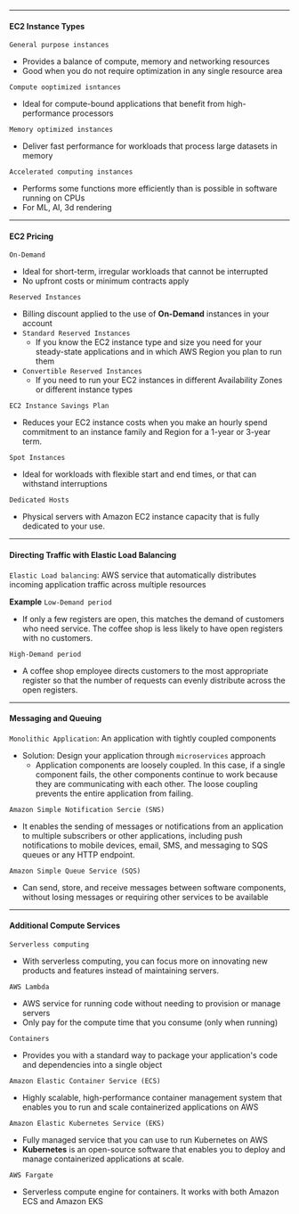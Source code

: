 ***
#### EC2 Instance Types
`General purpose instances`
* Provides a balance of compute, memory and networking resources
* Good when you do not require optimization in any single resource area

`Compute ooptimized isntances`
* Ideal for compute-bound applications that benefit from high-performance processors

`Memory optimized instances`
* Deliver fast performance for workloads that process large datasets in memory

`Accelerated computing instances`
* Performs some functions more efficiently than is possible in software running on CPUs
* For ML, AI, 3d rendering
***

#### EC2 Pricing
`On-Demand`
* Ideal for short-term, irregular workloads that cannot be interrupted
* No upfront costs or minimum contracts apply

`Reserved Instances`
* Billing discount applied to the use of **On-Demand** instances in your account
* `Standard Reserved Instances`
	* If you know the EC2 instance type and size you need for your steady-state applications and in which AWS Region you plan to run them
* `Convertible Reserved Instances`
	* If you need to run your EC2 instances in different Availability Zones or different instance types

`EC2 Instance Savings Plan`
* Reduces your EC2 instance costs when you make an hourly spend commitment to an instance family and Region for a 1-year or 3-year term.

`Spot Instances`
* Ideal for workloads with flexible start and end times, or that can withstand interruptions

`Dedicated Hosts`
* Physical servers with Amazon EC2 instance capacity that is fully dedicated to your use.

***
#### Directing Traffic with Elastic Load Balancing
`Elastic Load balancing`: AWS service that automatically distributes incoming application traffic across multiple resources

**Example**
`Low-Demand period`
* If only a few registers are open, this matches the demand of customers who need service. The coffee shop is less likely to have open registers with no customers. 

`High-Demand period`
* A coffee shop employee directs customers to the most appropriate register so that the number of requests can evenly distribute across the open registers.

***
#### Messaging and Queuing
`Monolithic Application`: An application with tightly coupled components
* Solution: Design your application through `microservices` approach
	* Application components are loosely coupled. In this case, if a single component fails, the other components continue to work because they are communicating with each other. The loose coupling prevents the entire application from failing.

`Amazon Simple Notification Sercie (SNS)`
* It enables the sending of messages or notifications from an application to multiple subscribers or other applications, including push notifications to mobile devices, email, SMS, and messaging to SQS queues or any HTTP endpoint.

`Amazon Simple Queue Service (SQS)`
* Can send, store, and receive messages between software components, without losing messages or requiring other services to be available

***
#### Additional Compute Services
`Serverless computing`
* With serverless computing, you can focus more on innovating new products and features instead of maintaining servers.

`AWS Lambda`
* AWS service for running code without needing to provision or manage servers
* Only pay for the compute time that you consume (only when running)

`Containers`
* Provides you with a standard way to package your application's code and dependencies into a single object

`Amazon Elastic Container Service (ECS)`
* Highly scalable, high-performance container management system that enables you to run and scale containerized applications on AWS

`Amazon Elastic Kubernetes Service (EKS)`
* Fully managed service that you can use to run Kubernetes on AWS
* **Kubernetes** is an open-source software that enables you to deploy and manage containerized applications at scale. 

`AWS Fargate`
* Serverless compute engine for containers. It works with both Amazon ECS and Amazon EKS

